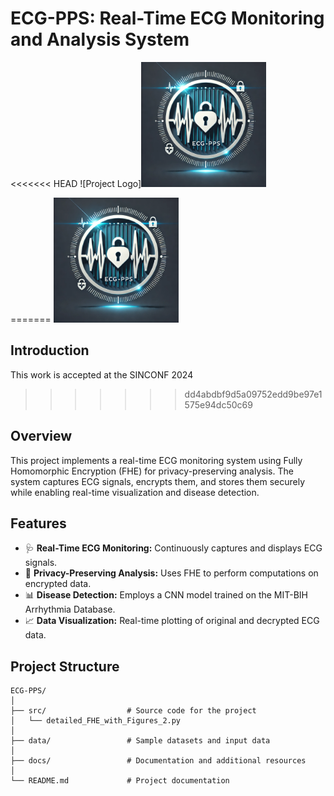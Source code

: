 # ECG-PPS: Real-Time ECG Monitoring and Analysis System

<<<<<<< HEAD
![Project Logo]<img src="assets/logo.png" alt="Project Logo" width="200"/>
 <!-- Add your project logo here -->

=======
<img src="assets/logo.png" alt="Project Logo" width="200"/>
 
## Introduction
This work is accepted at the SINCONF 2024
>>>>>>> dd4abdbf9d5a09752edd9be97e1575e94dc50c69
## Overview
This project implements a real-time ECG monitoring system using Fully Homomorphic Encryption (FHE) for privacy-preserving analysis. The system captures ECG signals, encrypts them, and stores them securely while enabling real-time visualization and disease detection.

## Features
- 🩺 **Real-Time ECG Monitoring:** Continuously captures and displays ECG signals.
- 🔐 **Privacy-Preserving Analysis:** Uses FHE to perform computations on encrypted data.
- 📊 **Disease Detection:** Employs a CNN model trained on the MIT-BIH Arrhythmia Database.
- 📈 **Data Visualization:** Real-time plotting of original and decrypted ECG data.

## Project Structure
```plaintext
ECG-PPS/
│
├── src/                  # Source code for the project
│   └── detailed_FHE_with_Figures_2.py
│
├── data/                 # Sample datasets and input data
│
├── docs/                 # Documentation and additional resources
│
└── README.md             # Project documentation
